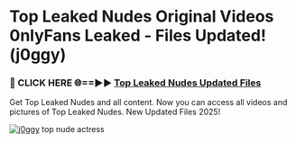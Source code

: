 # Top Leaked Nudes Original Videos 0nlyFans Leaked - Files Updated! (j0ggy)

<h3>🔴 CLICK HERE 🌐==►► <a href="https://tinyurl.com/yc6ubb5a" rel="nofollow">Top Leaked Nudes Updated Files</a></h3>

Get Top Leaked Nudes and all content. Now you can access all videos and pictures of Top Leaked Nudes. New Updated Files 2025!

[![j0ggy](https://i.imgur.com/7eu0CRL.gif)](https://tinyurl.com/yc6ubb5a)
top nude actress